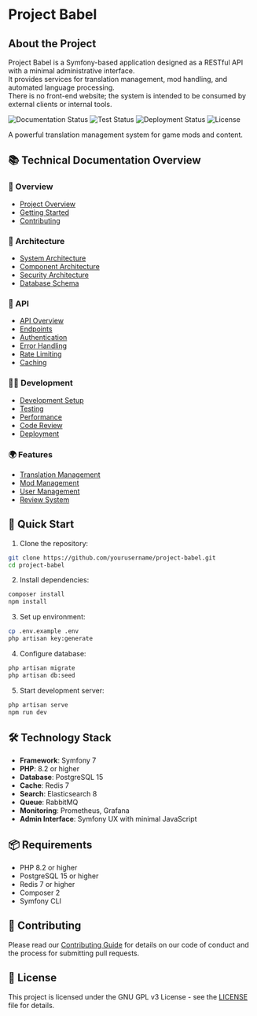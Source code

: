 # Project Babel

## About the Project

Project Babel is a Symfony-based application designed as a RESTful API with a minimal administrative interface.  
It provides services for translation management, mod handling, and automated language processing.  
There is no front-end website; the system is intended to be consumed by external clients or internal tools.

![Documentation Status](https://img.shields.io/badge/docs-in%20progress-yellow)
![Test Status](https://img.shields.io/badge/tests-not%20started-red)
![Deployment Status](https://img.shields.io/badge/deployment-not%20deployed-red)
![License](https://img.shields.io/badge/license-GNU%20GPL%20v3-blue)

A powerful translation management system for game mods and content.

## 📚 Technical Documentation Overview

### 🧠 Overview
- [Project Overview](docs/overview/project-overview.md)
- [Getting Started](docs/overview/getting-started.md)
- [Contributing](docs/overview/contributing.md)

### 🧱 Architecture
- [System Architecture](docs/architecture/system-architecture.md)
- [Component Architecture](docs/architecture/component-architecture.md)
- [Security Architecture](docs/architecture/security-architecture.md)
- [Database Schema](docs/architecture/database-schema.md)

### 🔌 API
- [API Overview](docs/api/api-overview.md)
- [Endpoints](docs/api/endpoints.md)
- [Authentication](docs/api/authentication.md)
- [Error Handling](docs/api/error-handling.md)
- [Rate Limiting](docs/api/rate-limiting.md)
- [Caching](docs/api/caching.md)

### 🧑‍💻 Development
- [Development Setup](docs/development/setup.md)
- [Testing](docs/development/testing.md)
- [Performance](docs/development/performance.md)
- [Code Review](docs/development/code-review.md)
- [Deployment](docs/development/deployment.md)

### 🌍 Features
- [Translation Management](docs/features/translation.md)
- [Mod Management](docs/features/mod.md)
- [User Management](docs/features/user.md)
- [Review System](docs/features/review.md)

## 🚀 Quick Start

1. Clone the repository:
```bash
git clone https://github.com/yourusername/project-babel.git
cd project-babel
```

2. Install dependencies:
```bash
composer install
npm install
```

3. Set up environment:
```bash
cp .env.example .env
php artisan key:generate
```

4. Configure database:
```bash
php artisan migrate
php artisan db:seed
```

5. Start development server:
```bash
php artisan serve
npm run dev
```

## 🛠️ Technology Stack

- **Framework**: Symfony 7
- **PHP**: 8.2 or higher
- **Database**: PostgreSQL 15
- **Cache**: Redis 7
- **Search**: Elasticsearch 8
- **Queue**: RabbitMQ
- **Monitoring**: Prometheus, Grafana
- **Admin Interface**: Symfony UX with minimal JavaScript

## 📦 Requirements

- PHP 8.2 or higher
- PostgreSQL 15 or higher
- Redis 7 or higher
- Composer 2
- Symfony CLI

## 🤝 Contributing

Please read our [Contributing Guide](docs/overview/contributing.md) for details on our code of conduct and the process for submitting pull requests.

## 📄 License

This project is licensed under the GNU GPL v3 License - see the [LICENSE](LICENSE) file for details.